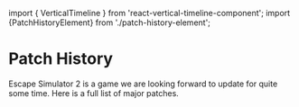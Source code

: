 import { VerticalTimeline }  from 'react-vertical-timeline-component';
import {PatchHistoryElement} from './patch-history-element';

# Patch History

Escape Simulator 2 is a game we are looking forward to update for quite some time.
Here is a full list of major patches.


<VerticalTimeline lineColor='var(--ifm-color-primary)'>
    <PatchHistoryElement title='Detective' subtitle='New Room' blogUrl='https://store.steampowered.com/news/app/1435790/view/505077615531394446?l' dateString='May 29, 2025'/>
    <PatchHistoryElement title='Mayan DLC' subtitle='DLC' blogUrl='https://store.steampowered.com/news/app/1435790/view/4451339669989228553' dateString='December 5, 2024'/>
    <PatchHistoryElement title='Talos DLC' subtitle='Free DLC' blogUrl='https://steamcommunity.com/games/1435790/announcements/detail/4511009823953264596' dateString='October 22, 2024'/>
    <PatchHistoryElement title='Meta Quest Release' subtitle='Game release' blogUrl='https://www.meta.com/experiences/escape-simulator/6960826027306377/' dateString='October 10, 2024'/>
    <PatchHistoryElement title='PowerWash DLC' subtitle='Free DLC' blogUrl='https://steamcommunity.com/games/1435790/announcements/detail/4199124769097719759' dateString='June 20, 2024'/>
    <PatchHistoryElement title='VR Mode' subtitle='Game mode' blogUrl='https://steamcommunity.com/games/1435790/announcements/detail/4209250258906013197' dateString='April 2, 2024'/>
    <PatchHistoryElement title='Magic DLC' subtitle='DLC' blogUrl='https://steamcommunity.com/games/1435790/announcements/detail/7154600711487590880' dateString='February 22, 2024'/>
    <PatchHistoryElement title='Among Us DLC' subtitle='Free DLC' blogUrl='https://steamcommunity.com/games/1435790/announcements/detail/3873722126473027131' dateString='December 15, 2023'/>
    <PatchHistoryElement title='Portal DLC' subtitle='Free DLC' blogUrl='https://steamcommunity.com/games/1435790/announcements/detail/3680057643260528730' dateString='September 7, 2023'/>
    <PatchHistoryElement title='Versus Mode' subtitle='Alternative to coop' blogUrl='https://steamcommunity.com/games/1435790/announcements/detail/6190810896115318984' dateString='August 1, 2023'/>
    <PatchHistoryElement title='Treasure Island' subtitle='New Room' blogUrl='https://steamcommunity.com/games/1435790/announcements/detail/3669918201463258237' dateString='June 22, 2023'/>
    <PatchHistoryElement title="Leonardo's Workshop Room" subtitle='New Room' blogUrl='https://steamcommunity.com/games/1435790/announcements/detail/3657523159377102725' dateString='March 8, 2023'/>
    <PatchHistoryElement title='Wild West + Big Bug fix update' subtitle='DLC' blogUrl='https://steamcommunity.com/games/1435790/announcements/detail/3634998005236427606' dateString='December 8, 2022'/>
    <PatchHistoryElement title='Halloween update' subtitle='New Room' blogUrl='https://steamcommunity.com/games/1435790/announcements/detail/3412065563214671760' dateString='October 25, 2022'/>
    <PatchHistoryElement title="70's Room" subtitle='New Room' blogUrl='https://steamcommunity.com/games/1435790/announcements/detail/3274703239541803563' dateString='September 22, 2022'/>
    <PatchHistoryElement title='Room Editor 2.0' subtitle='Room Editor Upgrade' blogUrl='https://steamcommunity.com/games/1435790/announcements/detail/3367016884706631934' dateString='June 6, 2022'/>
    <PatchHistoryElement title='Steampunk DLC' subtitle='DLC' blogUrl='https://steamcommunity.com/games/1435790/announcements/detail/3367016884694436693' dateString='June 6, 2022'/>
    <PatchHistoryElement title='One million players update & Cats in time Room' subtitle='New Room' blogUrl='https://steamcommunity.com/games/1435790/announcements/detail/3201506425221997644' dateString='May 2, 2022'/>
    <PatchHistoryElement title='HyperX update' subtitle='Room Editor Upgrade' blogUrl='https://steamcommunity.com/games/1435790/announcements/detail/3111431264448532985' dateString='April 7, 2022'/>
    <PatchHistoryElement title='Language pack update' subtitle='Game Upgrade' blogUrl='https://steamcommunity.com/games/1435790/announcements/detail/3117060130375057789' dateString='March 22, 2022'/>
    <PatchHistoryElement title='Big editor update: alchemist prop pack & room editor particles' subtitle='Room Editor Upgrade' blogUrl='https://steamcommunity.com/games/1435790/announcements/detail/3117057592333864637' dateString='February 18, 2022'/>
    <PatchHistoryElement title="Santa's workshop" subtitle='New Room' blogUrl='https://steamcommunity.com/games/1435790/announcements/detail/5834974358172494716' dateString='December 29, 2021'/>
    <PatchHistoryElement title="Omega room" subtitle='New Rooms' blogUrl='https://steamcommunity.com/games/1435790/announcements/detail/3126058540572736914' dateString='October 29, 2021 - December 9, 2021'/>
    <PatchHistoryElement title="Escape Simulator is out!" subtitle='Game release' blogUrl='https://steamcommunity.com/games/1435790/announcements/detail/4309374272887133938'  dateString='October 19, 2021'/>
</VerticalTimeline>
